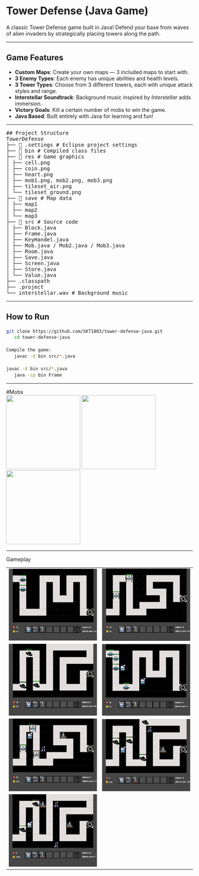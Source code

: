 # Tower Defense (Java Game)

A classic Tower Defense game built in Java! Defend your base from waves of alien invaders by strategically placing towers along the path.

---

## Game Features

- **Custom Maps**: Create your own maps — 3 included maps to start with.
- **3 Enemy Types**: Each enemy has unique abilities and health levels.
- **3 Tower Types**: Choose from 3 different towers, each with unique attack styles and range.
- **Interstellar Soundtrack**: Background music inspired by *Interstellar* adds immersion.
- **Victory Goals**: Kill a certain number of mobs to win the game.
- **Java Based**: Built entirely with Java for learning and fun!

---

<pre>
## Project Structure
TowerDefense
├── 📁 .settings # Eclipse project settings
├── 📁 bin # Compiled class files
├── 📁 res # Game graphics
│ ├── cell.png
│ ├── coin.png
│ ├── heart.png
│ ├── mob1.png, mob2.png, mob3.png
│ ├── tileset_air.png
│ └── tileset_ground.png
├── 📁 save # Map data
│ ├── map1
│ ├── map2
│ └── map3
├── 📁 src # Source code
│ ├── Block.java
│ ├── Frame.java
│ ├── KeyHandel.java
│ ├── Mob.java / Mob2.java / Mob3.java
│ ├── Room.java
│ ├── Save.java
│ ├── Screen.java
│ ├── Store.java
│ └── Value.java
├── .classpath
├── .project
└── interstellar.wav # Background music
</pre>


---

## How to Run

   ```bash
   git clone https://github.com/SKT1803/tower-defense-java.git
      cd tower-defense-java

   Compile the game:
      javac -d bin src/*.java

   javac -d bin src/*.java
      java -cp bin Frame
  ```


---
#Mobs
<br>
<img src="https://github.com/user-attachments/assets/08baf61b-a724-4ecc-bd70-073a13eda62f" width="200" height="200">
<img src="https://github.com/user-attachments/assets/128609ef-8798-4424-934a-7505c28b50bd" width="200" height="200">
<img src="https://github.com/user-attachments/assets/44733f12-3919-46ca-988f-021abf72d0de" width="200" height="200">

---
Gameplay
<br>
<table>
  <tr>
    <td><img src="screenshots/2.png" width="400"></td>
    <td><img src="screenshots/3.png" width="400"></td>
  </tr>
     <tr>
    <td><img src="screenshots/4.png" width="400"></td>
    <td><img src="screenshots/5.png" width="400"></td>
  </tr>
     <tr>
    <td><img src="screenshots/6.png" width="400"></td>
    <td><img src="screenshots/7.png" width="400"></td>
  </tr>
     <tr>
    <td><img src="screenshots/8.png" width="400"></td>
  </tr>
</table>









